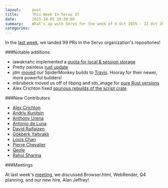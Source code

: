 ```yaml
---
layout:     post
title:      This Week In Servo 37
date:       2015-10-05 20:30:00
summary:    What's up with Servo for the week of 6 Oct 2015 - 12 Oct 2015
categories:
---
```


In the [last week](https://github.com/pulls?q=is%3Apr+is%3Amerged+closed%3A2015-10-05..2015-10-12+user%3Aservo),
we landed 99 PRs in the Servo organization's repositories!

###Notable additions

 - iawaknahc implemented a [quota for local & session storage](https://github.com/servo/servo/pull/7835)
 - Pretty painless [rust update](https://github.com/servo/servo/pull/7837)
 - jdm [moved](https://github.com/servo/mozjs/pull/57) our SpiderMonkey builds to [Travis](http://www.travis-ci.org). Hooray for their newer, more powerful builders!
 - mbrubeck moved us off of libpng and stb_image for [pure Rust versions](https://github.com/servo/servo/pull/7933)
 - Alex Crichton fixed [spurious rebuilds of the script crate](https://github.com/servo/servo/pull/7936)

###New Contributors

 - [Alex Crichton](https://github.com/alexcrichton)
 - [Andriy Kunitsin](https://github.com/kunitsyn)
 - [Anthony Urena](https://github.com/anthgur)
 - [Antonio de Luna](https://github.com/onekorg)
 - [David Raifaizen](https://github.com/craftytrickster)
 - [Gökberk Yaltıraklı](https://github.com/gkbrk)
 - [Louis Chan](https://github.com/iawaknahc)
 - [Pierre Chevalier](https://github.com/pierrechevalier83)
 - [Qeole](https://github.com/Qeole)
 - [Rahul Sharma](https://github.com/creativcoder)


###Meetings

At last week's [meeting](https://github.com/servo/servo/wiki/Meeting-2015-10-05), we discussed
Browser.html, WebRender, Q4 planning, and our new hire, Alan Jeffrey!


